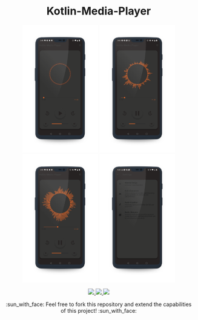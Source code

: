
<h1 align="center">Kotlin-Media-Player</h1>

<p align="center">
  <img src="https://github.com/cerver1/Kotlin-Media-Player/blob/master/screen%201_Audio.png" width='200'>
  <img src="https://github.com/cerver1/Kotlin-Media-Player/blob/master/screen%202_Audio.png" width='200'>
  <img src="https://github.com/cerver1/Kotlin-Media-Player/blob/master/screen%203_Audio.png" width='200'>
  <img src="https://github.com/cerver1/Kotlin-Media-Player/blob/master/screen%204_Audio.png" width='200'>
</p>

<p align='center'>
  
  <a href="https://github.com/JetBrains/kotlin">
    <img src="https://img.shields.io/badge/built%20with-Kotlin-orange" />
  </a>
  
  <a href='https://github.com/cerver1'>
     <img  src='https://img.shields.io/badge/Coded%20By-Cerve%20-blue'/>
  </a>
  
  <a href='https://www.instagram.com/cerve.1/'>
     <img  src='https://img.shields.io/badge/Follow%20On-Cerve.1%20-red'/>
  </a>
  
</p>

<p align='center'>
  :sun_with_face: Feel free to fork this repository and extend the capabilities of this project! :sun_with_face:
</p>

